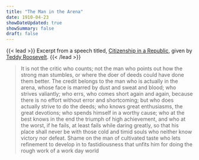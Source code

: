 ```yaml
---
title: "The Man in the Arena"
date: 1910-04-23
showDateUpdated: true
showSummary: false
draft: false
---
```


{{< lead >}}
Excerpt from a speech titled, [Citizenship in a Republic](https://en.wikisource.org/wiki/Citizenship_in_a_Republic), given by [Teddy Roosevelt](https://en.wikipedia.org/wiki/Theodore_Roosevelt).
{{< /lead >}}

> It is not the critic who counts; not the man who points out how the strong man stumbles, or where the doer of deeds could have done them better. The credit belongs to the man who is actually in the arena, whose face is marred by dust and sweat and blood; who strives valiantly; who errs, who comes short again and again, because there is no effort without error and shortcoming; but who does actually strive to do the deeds; who knows great enthusiasms, the great devotions; who spends himself in a worthy cause; who at the best knows in the end the triumph of high achievement, and who at the worst, if he fails, at least fails while daring greatly, so that his place shall never be with those cold and timid souls who neither know victory nor defeat. Shame on the man of cultivated taste who lets refinement to develop in to fastidiousness that unfits him for doing the rough work of a work day world 